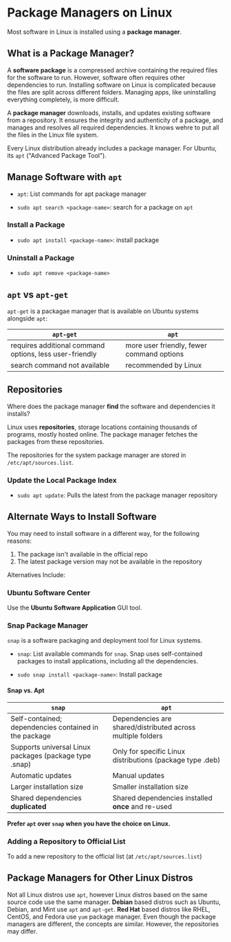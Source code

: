 # Package Managers on Linux

Most software in Linux is installed using a **package manager**.

## What is a Package Manager?

A **software package** is a compressed archive containing the required files for
the software to run. However, software often requires other dependencies to run.
Installing software on Linux is complicated because the files are split across
different folders. Managing apps, like uninstalling everything completely, is
more difficult.

A **package manager** downloads, installs, and updates existing software from a
repository. It ensures the integrity and authenticity of a package, and manages
and resolves all required dependencies. It knows wehre to put all the files in
the Linux file system.

Every Linux distribution already includes a package manager. For Ubuntu, its
`apt` ("Advanced Package Tool").

## Manage Software with `apt`

- `apt`: List commands for apt package manager

- `sudo apt search <package-name>`: search for a package on `apt`

### Install a Package

- `sudo apt install <package-name>`: install package <package-name>

### Uninstall a Package

- `sudo apt remove <package-name>`

## `apt` vs `apt-get`

`apt-get` is a packagae manager that is available on Ubuntu systems alongside
`apt`:

| `apt-get`                                               | `apt`                                     |
| ------------------------------------------------------- | ----------------------------------------- |
| requires additional command options, less user-friendly | more user friendly, fewer command options |
| search command not available                            | recommended by Linux                      |

## Repositories

Where does the package manager **find** the software and dependencies it
installs?

Linux uses **repositories**, storage locations containing thousands of programs,
mostly hosted online. The package manager fetches the packages from these
repositories.

The repositories for the system package manager are stored in
`/etc/apt/sources.list`.

### Update the Local Package Index

- `sudo apt update`: Pulls the latest from the package manager repository

## Alternate Ways to Install Software

You may need to install software in a different way, for the following reasons:

1. The package isn't available in the official repo
2. The latest package version may not be available in the repository

Alternatives Include:

### Ubuntu Software Center

Use the **Ubuntu Software Application** GUI tool.

### Snap Package Manager

`snap` is a software packaging and deployment tool for Linux systems.

- `snap`: List available commands for `snap`. Snap uses self-contained packages
  to install applications, including all the dependencies.

- `sudo snap install <package-name>`: Install package <package-name>

#### Snap vs. Apt

| `snap`                                                 | `apt`                                                       |
| ------------------------------------------------------ | ----------------------------------------------------------- |
| Self-contained; dependencies contained in the package  | Dependencies are shared/distributed across multiple folders |
| Supports universal Linux packages (package type .snap) | Only for specific Linux distributions (package type .deb)   |
| Automatic updates                                      | Manual updates                                              |
| Larger installation size                               | Smaller installation size                                   |
| Shared dependencies **duplicated**                     | Shared dependencies installed **once** and re-used          |

**Prefer `apt` over `snap` when you have the choice on Linux.**

### Adding a Repository to Official List

To add a new repository to the official list (at `/etc/apt/sources.list`)

## Package Managers for Other Linux Distros

Not all Linux distros use `apt`, however Linux distros based on the same source
code use the same manager. **Debian** based distros such as Ubuntu, Debian, and
Mint use `apt` and `apt-get`. **Red Hat** based distros like RHEL, CentOS, and
Fedora use `yum` package manager. Even though the package managers are
different, the concepts are similar. However, the repositories may differ.
